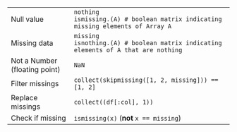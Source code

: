 |                               |                                                                                         |
| ----------------------------- | --------------------------------------------------------------------------------------- |
| Null value                    | `nothing`<br>`ismissing.(A) # boolean matrix indicating missing elements of Array A`    |
| Missing data                  | `missing`<br>`isnothing.(A) # boolean matrix indicating elements of A that are nothing` |
| Not a Number (floating point) | `NaN`                                                                                   |
| Filter missings               | `collect(skipmissing([1, 2, missing])) == [1, 2]`                                       |
| Replace missings              | `collect((df[:col], 1))`                                                                |
| Check if missing              | `ismissing(x)` (**not** `x == missing`)                                                 |
